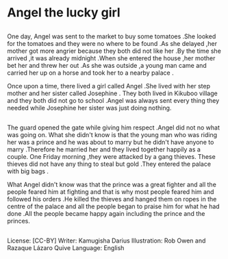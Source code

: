 # Angel the lucky girl

##
One day, Angel was sent to the market to
buy some tomatoes .She looked for the
tomatoes and they were no where to be
found .As she delayed ,her mother got more
angrier because they both did not like her
.By the time she arrived ,it was already
midnight .When she entered the house ,her
mother bet her and threw her out .As she
was outside ,a young man came and carried
her up on a horse and took her to a nearby
palace .

Once upon a time, there lived a girl called
Angel .She lived with her step mother and
her sister called Josephine . They both lived
in Kikuboo village and they both did not go
to school .Angel was always sent every thing
they needed while Josephine her sister was
just doing nothing.

##
The guard opened the gate while giving him
respect .Angel did not no what was going
on. What she didn't know is that the young
man who was riding her was a prince and he
was about to marry but he didn't have
anyone to marry .Therefore he married her
and they lived together happily as a couple.
One Friday morning ,they were attacked by
a gang thieves. These thieves did not have
any thing to steal but gold .They entered the
palace with big bags .

What Angel didn't know was that the prince
was a great fighter and all the people feared
him at fighting and that is why most people
feared him and followed his orders .He killed
the thieves and hanged them on ropes in
the centre of the palace and all the people
began to praise him for what he had done
.All the people became happy again
including the prince and the princes.

##
License: [CC-BY]
Writer: Kamugisha Darius
Illustration: Rob Owen and Razaque Lázaro Quive
Language: English
